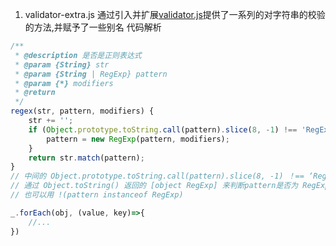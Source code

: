 1. validator-extra.js
通过引入并扩展[validator.js](https://www.npmjs.com/package/validator)提供了一系列的对字符串的校验的方法,并赋予了一些别名
代码解析
``` js
/**
 * @description 是否是正则表达式
 * @param {String} str
 * @param {String | RegExp} pattern
 * @param {*} modifiers
 * @return
 */
regex(str, pattern, modifiers) {
    str += '';
    if (Object.prototype.toString.call(pattern).slice(8, -1) !== 'RegExp') {
        pattern = new RegExp(pattern, modifiers);
    }
    return str.match(pattern);
}
// 中间的 Object.prototype.toString.call(pattern).slice(8, -1) ！== ‘RegExp’ 
// 通过 Object.toString() 返回的 [object RegExp] 来判断pattern是否为 RegExp类型的对象
// 也可以用 !(pattern instanceof RegExp)

_.forEach(obj, (value, key)=>{
    //...
})
```
